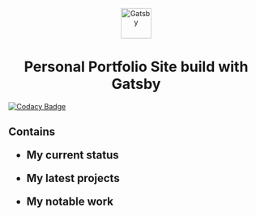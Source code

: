 <p align="center">
  <a href="https://www.gatsbyjs.com">
    <img alt="Gatsby" src="https://www.gatsbyjs.com/Gatsby-Monogram.svg" width="60" />
  </a>
</p>
<h1 align="center">
  Personal Portfolio Site build with Gatsby
</h1>

[![Codacy Badge](https://app.codacy.com/project/badge/Grade/8202b0e4818f4f259191f7649502cf10)](https://www.codacy.com/gh/sgnilreutr/portfolio-site/dashboard?utm_source=github.com&amp;utm_medium=referral&amp;utm_content=sgnilreutr/portfolio-site&amp;utm_campaign=Badge_Grade)

<h2>Contains</2>
<ul>
  <li><p>My current status</p></li>
  <li><p>My latest projects</p></li>
  <li><p>My notable work</p></li>
</ul>
